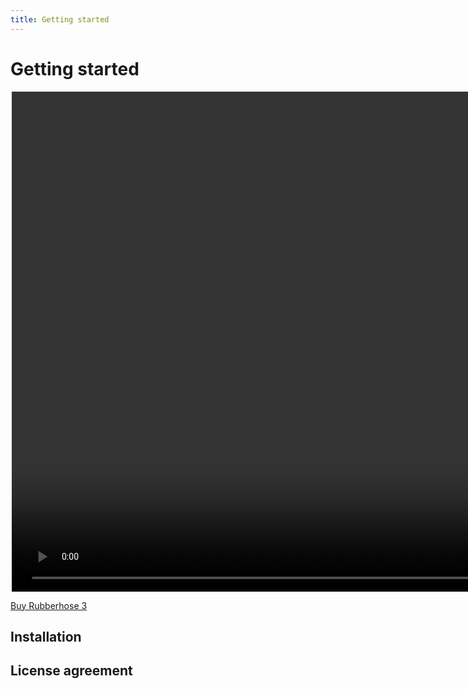 ```yaml
---
title: Getting started
---
```

# Getting started

<div style="max-width: 500px; margin: auto">
<Video url="https://player.vimeo.com/video/539437568?title=0&byline=0&portrait=0" aspect="12x15" height="800px" />
</div>

<a href="http://battleaxe.co/rubberhose" class="nav-link action-button">Buy Rubberhose 3</a>

## Installation
<Install 
    extension 
    name="Rubberhose 3" 
    :hosts="['After Effects']"
/>

## License agreement

<eula
    name="Rubberhose3" />